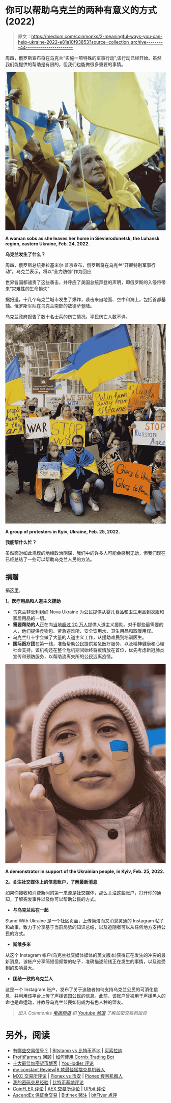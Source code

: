 # 你可以帮助乌克兰的两种有意义的方式(2022)

> 原文：<https://medium.com/coinmonks/2-meaningful-ways-you-can-help-ukraine-2022-e81a10f93853?source=collection_archive---------44----------------------->

周四，俄罗斯宣布将在乌克兰“实施一项特殊的军事行动”,该行动已经开始。虽然我们能提供的帮助是有限的，但我们也能做很多重要的事情。

![](img/e43d8d4476970c83a09847d7b7709b18.png)

**A woman sobs as she leaves her home in Sievierodonetsk, the Luhansk region, eastern Ukraine, Feb. 24, 2022.**

**乌克兰发生了什么？**

周四，俄罗斯总统弗拉基米尔·普京宣布，俄罗斯将在乌克兰“开展特别军事行动”。乌克兰表示，将以“全力防御”作为回应

世界各国都谴责了这些袭击，并呼应了美国总统拜登的声明，即俄罗斯的入侵将带来“灾难性的生命损失”

据报道，十几个乌克兰城市发生了爆炸，袭击来自地面、空中和海上，包括首都基辅。俄罗斯军队在乌克兰南部的敖德萨登陆。

乌克兰政府报告了数十名士兵的伤亡情况。平民伤亡人数不详。

![](img/cb90c7626c9dbb88554f74735b91e7ca.png)

**A group of protesters in Kyiv, Ukraine, Feb. 25, 2022.**

**我能帮什么忙？**

虽然面对如此规模的地缘政治阴谋，我们中的许多人可能会感到无助，但我们现在已经总结了一些可以帮助乌克兰人民的方法。

## 捐赠

捐[这里](/@justinequalstimee/ukraine-crisis-fund-urgent-aid-for-4-million-give-now-76d9df7edcce?source=friends_link&sk=4ac3665797f2b501758b327324189f85)。

**1。医疗用品和人道主义援助**

*   乌克兰非营利组织 Nova Ukraine 为公民提供从婴儿食品和卫生用品到衣服和家居用品的一切。
*   **需要帮助的人**正在向[当地超过 20 万人](https://www.peopleinneed.net/media/publications/1707/file/ar_2020_eng.pdf)提供人道主义援助。对于那些最需要的人，他们提供食物包、紧急避难所、安全饮用水、卫生用品和取暖用煤。
*   乌克兰红十字会做了大量的人道主义工作，从援助难民到培训医生。
*   **国际医疗团**在第一线，准备帮助公民提供紧急医疗服务，以及精神健康和心理社会支持。该机构还在整个危机期间始终将疫情放在首位，优先考虑新冠肺炎宣传和预防服务，以帮助流离失所的公民远离疫情。

![](img/6bed9c9e41ad6e6b3c6ff647ac6b4caa.png)

**A demonstrator in support of the Ukrainian people, in Kyiv, Feb. 25, 2022.**

**2。关注社交媒体上的信息账户，了解最新消息**

如果你接收和消费新闻的第一来源是社交媒体，那么关注这些账户，打开你的通知，了解突发事件以及你可以帮助公民的方式。

*   **与乌克兰站在一起**

Stand With Ukraine 是一个社区页面，上传简洁而又消息灵通的 Instagram 帖子和故事，致力于分享基于当前局势的知识总结，以及追随者可以从任何地方支持公民的方式。

*   **斯维多米**

从这个 Instagram 帐户(乌克兰社交媒体媒体的英文版本)获得正在发生的冲突的最新消息，该帐户分享简短但频繁的帖子，准确描述前线正在发生的事情，以及谁受到的影响最大。

*   **团结一致的乌克兰人**

这是一个 Instagram 账户，发布了关于追随者如何支持乌克兰公民的可消化信息，并利用该平台上传了声援该国公民的信息。此前，该账户曾被用于声援黑人的命也是命运动，并教导乌克兰公民如何成为有色人种的盟友。

> *加入 Coinmonks* [*电报频道*](https://t.me/coincodecap) *和* [*Youtube 频道*](https://www.youtube.com/c/coinmonks/videos) *了解加密交易和投资*

# 另外，阅读

*   [有哪些交易信号？](https://coincodecap.com/trading-signal) | [Bitstamp vs 比特币基地](https://coincodecap.com/bitstamp-coinbase) | [买索拉纳](https://coincodecap.com/buy-solana)
*   [ProfitFarmers 回顾](https://coincodecap.com/profitfarmers-review) | [如何使用 Cornix Trading Bot](https://coincodecap.com/cornix-trading-bot)
*   [十大最佳加密货币博客](https://coincodecap.com/best-cryptocurrency-blogs) | [YouHodler 评论](https://coincodecap.com/youhodler-review)
*   [my constant Review](https://coincodecap.com/myconstant-review)|[8 款最佳摇摆交易机器人](https://coincodecap.com/best-swing-trading-bots)
*   [MXC 交易所评论](/coinmonks/mxc-exchange-review-3af0ec1cba8c) | [Pionex vs 币安](https://coincodecap.com/pionex-vs-binance) | [Pionex 套利机器人](https://coincodecap.com/pionex-arbitrage-bot)
*   [我的密码交易经验](/coinmonks/my-experience-with-crypto-copy-trading-d6feb2ce3ac5) | [比特币基地评论](/coinmonks/coinbase-review-6ef4e0f56064)
*   [CoinFLEX 评论](https://coincodecap.com/coinflex-review) | [AEX 交易所评论](https://coincodecap.com/aex-exchange-review) | [UPbit 评论](https://coincodecap.com/upbit-review)
*   [AscendEx 保证金交易](https://coincodecap.com/ascendex-margin-trading) | [Bitfinex 赌注](https://coincodecap.com/bitfinex-staking) | [bitFlyer 点评](https://coincodecap.com/bitflyer-review)